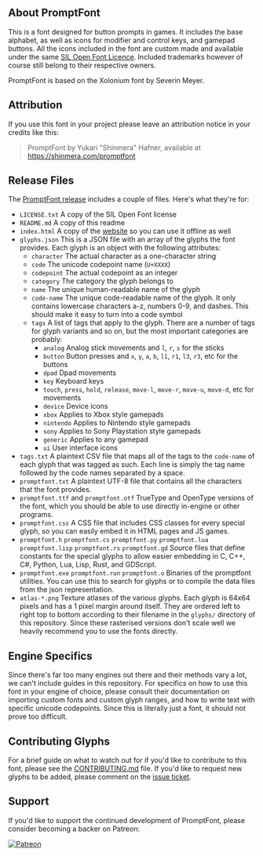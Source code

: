 ## About PromptFont
This is a font designed for button prompts in games. It includes the base alphabet, as well as icons for modifier and control keys, and gamepad buttons. All the icons included in the font are custom made and available under the same [SIL Open Font Licence](LICENSE.txt). Included trademarks however of course still belong to their respective owners.

PromptFont is based on the Xolonium font by Severin Meyer.

## Attribution
If you use this font in your project please leave an attribution notice in your credits like this:

> PromptFont by Yukari "Shinmera" Hafner, available at https://shinmera.com/promptfont

## Release Files
The [PromptFont release](https://github.com/Shinmera/promptfont/archive/refs/heads/gh-pages.zip) includes a couple of files. Here's what they're for:

- ``LICENSE.txt``
  A copy of the SIL Open Font license
- ``README.md``
  A copy of this readme
- ``index.html``
  A copy of the [website](https://shinmera.github.io/promptfont) so you can use it offline as well
- ``glyphs.json``
  This is a JSON file with an array of the glyphs the font provides. Each glyph is an object with the following attributes:
  - ``character`` The actual character as a one-character string
  - ``code`` The unicode codepoint name (``U+XXXX``)
  - ``codepoint`` The actual codepoint as an integer
  - ``category`` The category the glyph belongs to
  - ``name`` The unique human-readable name of the glyph
  - ``code-name`` The unique code-readable name of the glyph. It only contains lowercase characters a-z, numbers 0-9, and dashes. This should make it easy to turn into a code symbol
  - ``tags`` A list of tags that apply to the glyph. There are a number of tags for glyph variants and so on, but the most important categories are probably:
    - ``analog`` Analog stick movements and `l`, `r`, `s` for the sticks
    - ``button`` Button presses and `x`, `y`, `a`, `b`, `l1`, `r1`, `l3`, `r3`, etc for the buttons
    - ``dpad`` Dpad movements
    - ``key`` Keyboard keys
    - ``touch``, ``press``, ``hold``, ``release``, ``move-l``, ``move-r``, ``move-u``, ``move-d``, etc for movements
    - ``device`` Device icons
    - ``xbox`` Applies to Xbox style gamepads
    - ``nintendo`` Applies to Nintendo style gamepads
    - ``sony`` Applies to Sony Playstation style gamepads
    - ``generic`` Applies to any gamepad
    - ``ui`` User interface icons
- ``tags.txt``
  A plaintext CSV file that maps all of the tags to the ``code-name`` of each glyph that was tagged as such. Each line is simply the tag name followed by the code names separated by a space.
- ``promptfont.txt``
  A plaintext UTF-8 file that contains all the characters that the font provides.
- ``promptfont.ttf`` and ``promptfont.otf``
  TrueType and OpenType versions of the font, which you should be able to use directly in-engine or other programs.
- ``promptfont.css``
  A CSS file that includes CSS classes for every special glyph, so you can easily embed it in HTML pages and JS games.
- ``promptfont.h`` ``promptfont.cs`` ``promptfont.py`` ``promptfont.lua`` ``promptfont.lisp`` ``promptfont.rs`` ``promptfont.gd``
  Source files that define constants for the special glyphs to allow easier embedding in C, C++, C#, Python, Lua, Lisp, Rust, and GDScript.
- ``promptfont.exe`` ``promptfont.run`` ``promptfont.o``
  Binaries of the promptfont utilities. You can use this to search for glyphs or to compile the data files from the json representation.
- ``atlas-*.png``
  Texture atlases of the various glyphs. Each glyph is 64x64 pixels and has a 1 pixel margin around itself. They are ordered left to right top to bottom according to their filename in the ``glyphs/`` directory of this repository. Since these rasterised versions don't scale well we heavily recommend you to use the fonts directly.

## Engine Specifics
Since there's far too many engines out there and their methods vary a lot, we can't include guides in this repository. For specifics on how to use this font in your engine of choice, please consult their documentation on importing custom fonts and custom glyph ranges, and how to write text with specific unicode codepoints. Since this is literally just a font, it should not prove too difficult.

## Contributing Glyphs
For a brief guide on what to watch out for if you'd like to contribute to this font, please see the [CONTRIBUTING.md](CONTRIBUTING.md) file. If you'd like to request new glyphs to be added, please comment on the [issue ticket]().

## Support
If you'd like to support the continued development of PromptFont, please consider becoming a backer on Patreon:

[![Patreon](https://filebox.tymoon.eu//file/TWpjeU9RPT0=)](https://patreon.com/shinmera)
